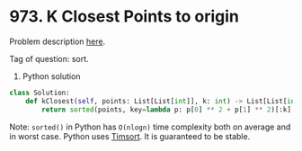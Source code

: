 # 973. K Closest Points to origin

Problem description [here](https://leetcode.com/problems/k-closest-points-to-origin/description/).

Tag of question: sort.

1. Python solution

```python
class Solution:
    def kClosest(self, points: List[List[int]], k: int) -> List[List[int]]:
        return sorted(points, key=lambda p: p[0] ** 2 + p[1] ** 2)[:k]
```

Note: `sorted()` in Python has `O(nlogn)` time complexity both on average and in worst case. Python uses [Timsort](https://en.wikipedia.org/wiki/Timsort). It is guaranteed to be stable. 

